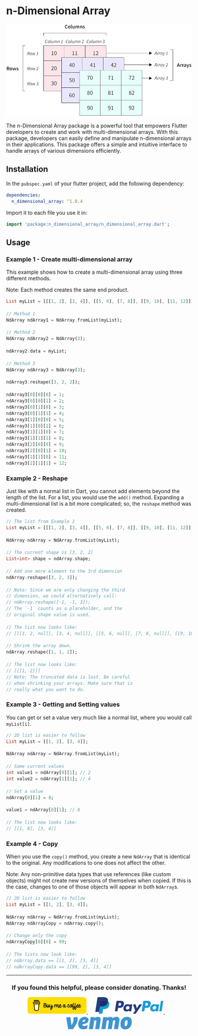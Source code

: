 # n-Dimensional Array

<img src="https://raw.githubusercontent.com/babincc/n_dimensional_array/master/resources/nd_array_image.png" alt="Multidimensional array graphic" height="250">

The n-Dimensional Array package is a powerful tool that empowers Flutter developers to create and work with multi-dimensional arrays. With this package, developers can easily define and manipulate n-dimensional arrays in their applications. This package offers a simple and intuitive interface to handle arrays of various dimensions efficiently.

## Installation

In the `pubspec.yaml` of your flutter project, add the following dependency:

```yaml
dependencies:
  n_dimensional_array: ^1.0.4
```

Import it to each file you use it in:

```dart
import 'package:n_dimensional_array/n_dimensional_array.dart';
```

## Usage

### Example 1 - Create multi-dimensional array

This example shows how to create a multi-dimensional array using three different methods.

Note: Each method creates the same end product.

```dart
List myList = [[[1, 2], [3, 4]], [[5, 6], [7, 8]], [[9, 10], [11, 12]]];

// Method 1
NdArray ndArray1 = NdArray.fromList(myList);

// Method 2
NdArray ndArray2 = NdArray(3);

ndArray2.data = myList;

// Method 3
NdArray ndArray3 = NdArray(3);

ndArray3.reshape([3, 2, 2]);

ndArray3[0][0][0] = 1;
ndArray3[0][0][1] = 2;
ndArray3[0][1][0] = 3;
ndArray3[0][1][1] = 4;
ndArray3[1][0][0] = 5;
ndArray3[1][0][1] = 6;
ndArray3[1][1][0] = 7;
ndArray3[1][1][1] = 8;
ndArray3[2][0][0] = 9;
ndArray3[2][0][1] = 10;
ndArray3[2][1][0] = 11;
ndArray3[2][1][1] = 12;
```

### Example 2 - Reshape

Just like with a normal list in Dart, you cannot add elements beyond the length of the list. For a list, you would use the `add()` method. Expanding a multi-dimensional list is a bit more complicated; so, the `reshape` method was created.

```dart
// The list from Example 1
List myList = [[[1, 2], [3, 4]], [[5, 6], [7, 8]], [[9, 10], [11, 12]]];

NdArray ndArray = NdArray.fromList(myList);

// The current shape is [3, 2, 2]
List<int> shape = ndArray.shape;

// Add one more element to the 3rd dimension
ndArray.reshape([3, 2, 3]);

// Note: Since we are only changing the third
// dimension, we could alternatively call:
// ndArray.reshape([-1, -1, 3]);
// The `-1` counts as a placeholder, and the
// original shape value is used.

// The list now looks like:
// [[[1, 2, null], [3, 4, null]], [[5, 6, null], [7, 8, null]], [[9, 10, null], [11, 12, null]]];

// Shrink the array down.
ndArray.reshape([1, 1, 2]);

// The list now looks like:
// [[[1, 2]]]
// Note: The truncated data is lost. Be careful
// when shrinking your arrays. Make sure that is
// really what you want to do.
```

### Example 3 - Getting and Setting values

You can get or set a value very much like a normal list, where you would call `myList[i]`.

```dart
// 2D list is easier to follow
List myList = [[1, 2], [3, 4]];

NdArray ndArray = NdArray.fromList(myList);

// Some current values
int value1 = ndArray[0][1]; // 2
int value2 = ndArray[1][1]; // 4

// Set a value
ndArray[0][1] = 8;

value1 = ndArray[0][1]; // 8

// The list now looks like:
// [[1, 8], [3, 4]]
```

### Example 4 - Copy

When you use the `copy()` method, you create a new `NdArray` that is identical to the original. Any modifications to one does not affect the other.

Note: Any non-primitive data types that use references (like custom objects) might not create new versions of themselves when copied. If this is the case, changes to one of those objects will appear in both `NdArray`s.

```dart
// 2D list is easier to follow
List myList = [[1, 2], [3, 4]];

NdArray ndArray = NdArray.fromList(myList);
NdArray ndArrayCopy = ndArray.copy();

// Change only the copy
ndArrayCopy[0][0] = 99;

// The lists now look like:
// ndArray.data == [[1, 2], [3, 4]]
// ndArrayCopy.data == [[99, 2], [3, 4]]
```

<hr>

<h3 align="center">If you found this helpful, please consider donating. Thanks!</h3>
<p align="center">
  <a href="https://www.buymeacoffee.com/babincc" target="_blank">
    <img src="https://raw.githubusercontent.com/babincc/n_dimensional_array/master/resources/donate_icons/buy_me_a_coffee_logo.png" alt="buy me a coffee" height="45">
  </a>
  &nbsp;&nbsp;&nbsp;&nbsp;
  <a href="https://paypal.me/cssbabin" target="_blank">
    <img src="https://raw.githubusercontent.com/babincc/n_dimensional_array/master/resources/donate_icons/pay_pal_logo.png" alt="paypal" height="45">
  </a>
  &nbsp;&nbsp;&nbsp;&nbsp;
  <a href="https://venmo.com/u/babincc" target="_blank">
    <img src="https://raw.githubusercontent.com/babincc/n_dimensional_array/master/resources/donate_icons/venmo_logo.png" alt="venmo" height="45">
  </a>
</p>
<br><br>
